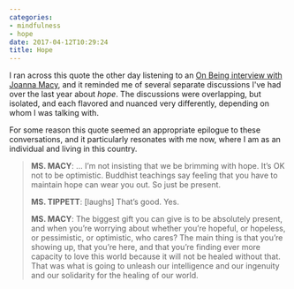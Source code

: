 ```yaml
---
categories:
- mindfulness
- hope
date: 2017-04-12T10:29:24
title: Hope
---
```


I ran across this quote the other day listening to an
[On Being interview with Joanna Macy](https://onbeing.org/programs/joanna-macy-a-wild-love-for-the-world/
), and it reminded me of several separate discussions I've had over
the last year about *hope*. The discussions were overlapping, but
isolated, and each flavored and nuanced very differently, depending on
whom I was talking with.

<!--more-->

For some reason this quote seemed an appropriate epilogue to these
conversations, and it particularly resonates with me now, where I am
as an individual and living in this country.

> **MS. MACY**: ... I’m not insisting that we be brimming with
> hope. It’s OK not to be optimistic. Buddhist teachings say feeling
> that you have to maintain hope can wear you out. So just be present.
>
> **MS. TIPPETT**: [laughs] That’s good. Yes.
> 
> **MS. MACY**: The biggest gift you can give is to be absolutely
> present, and when you’re worrying about whether you’re hopeful, or
> hopeless, or pessimistic, or optimistic, who cares? The main thing
> is that you’re showing up, that you’re here, and that you’re finding
> ever more capacity to love this world because it will not be healed
> without that. That was what is going to unleash our intelligence and
> our ingenuity and our solidarity for the healing of our world.
